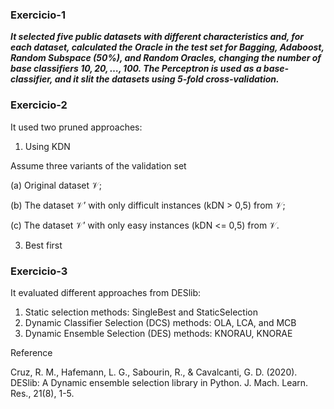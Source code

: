 ### Exercicio-1

***It selected five public datasets with different characteristics and, for each dataset, 
calculated the Oracle in the test set for Bagging, Adaboost, Random Subspace (50\%), and Random Oracles,
changing the number of base classifiers ${10, 20, …, 100}$.
The Perceptron is used as a base-classifier, and it slit the datasets using 5-fold cross-validation.***

### Exercicio-2

It used two pruned approaches:

1) Using KDN

Assume three variants of the validation set

(a) Original dataset 𝒱;

(b) The dataset 𝒱’ with only difficult instances (kDN > 0,5) from 𝒱;

(c) The dataset 𝒱’ with only easy instances (kDN <= 0,5) from 𝒱.

3) Best first

### Exercicio-3

It evaluated different approaches from DESlib:

1) Static selection methods: SingleBest and StaticSelection
2) Dynamic Classifier Selection (DCS) methods: OLA, LCA, and MCB
3) Dynamic Ensemble Selection (DES) methods: KNORAU, KNORAE

Reference

Cruz, R. M., Hafemann, L. G., Sabourin, R., & Cavalcanti, G. D. (2020). 
DESlib: A Dynamic ensemble selection library in Python. J. Mach. Learn. Res., 21(8), 1-5.
